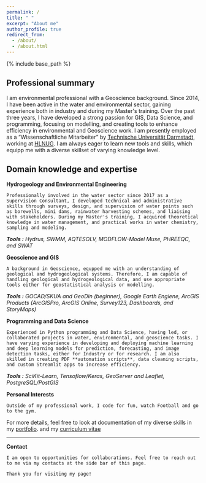 ```yaml
---
permalink: /
title: " "
excerpt: "About me"
author_profile: true
redirect_from: 
  - /about/
  - /about.html
---
```


{% include base_path %}

## Professional summary

  I am environmental professional with a Geoscience background. Since 2014, I have been active in the water and environmental sector, gaining experience both in industry and during my Master's training. Over the past three years, I have developed a strong passion for GIS, Data Science, and programming, focusing on modelling, and creating tools to enhance efficiency in environmental and Geoscience work. I am presently employed as a “Wissenschaftliche Mitarbeiter” by [Technische Universität Darmstadt](https://www.geo.tu-darmstadt.de/ingenieurgeologie/index.en.jsp), working at [HLNUG](https://www.hlnug.de). I am always eager to learn new tools and skills, which equipp me with a diverse skillset of varying knowledge level.


## Domain knowledge and expertise

**Hydrogeology and Environmental Engineering**

    Professionally involved in the water sector since 2017 as a Supervision Consultant, I developed technical and administrative skills through surveys, design, and supervision of water points such as borewells, mini dams, rainwater harvesting schemes, and liaising with stakeholders. During my Master's training, I acquired theoretical knowledge in water management, and practical works in water chemistry, sampling and modeling.

  ***Tools :*** *Hydrus, SWMM, AQTESOLV, MODFLOW-Model Muse, PHREEQC, and SWAT*

**Geoscience and GIS**

    A background in Geoscience, equpped me with an understanding of geological and hydrogeological systems. Therefore, I am capable of handling geological and hydrogeological data, and use appropriate tools either for geostatistical analysis or modelling. 

  ***Tools :*** *GOCAD/SKUA and GeoDin (beginner), Google Earth Engiene, ArcGIS Products (ArcGISPro, ArcGIS Online, Survey123, Dashboards, and StoryMaps)*

**Programming and Data Science**

    Experienced in Python programming and Data Science, having led, or collaborated projects in water, environmental, and geoscience tasks. I have varying experience in developing and deploying machine learning and deep learning models for prediction, forecasting, and image detection tasks, either for Industry or for research. I am also skilled in creating PDF **automation scripts**, data cleaning scripts, and custom Streamlit apps to increase efficiency.

  ***Tools :*** *SciKit-Learn, Tensoflow/Keras, GeoServer and Leaflet, PostgreSQL/PostGIS*


**Personal Interests**

    Outside of my professional work, I code for fun, watch Football and go to the gym.


  For more details, feel free to look at documentation of my diverse skills in my [portfolio](https://gbondo-am.github.io/portfolio/). and my  [curriculum vitae](https://gbondo-am.github.io/cv/)

-------------------------------------------------------------
**Contact**

    I am open to opportunities for collaborations. Feel free to reach out to me via my contacts at the side bar of this page.

    Thank you for visiting my page!

